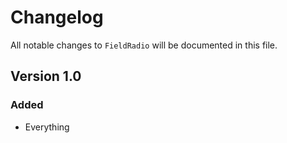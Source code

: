 # Changelog

All notable changes to `FieldRadio` will be documented in this file.

## Version 1.0

### Added
- Everything
